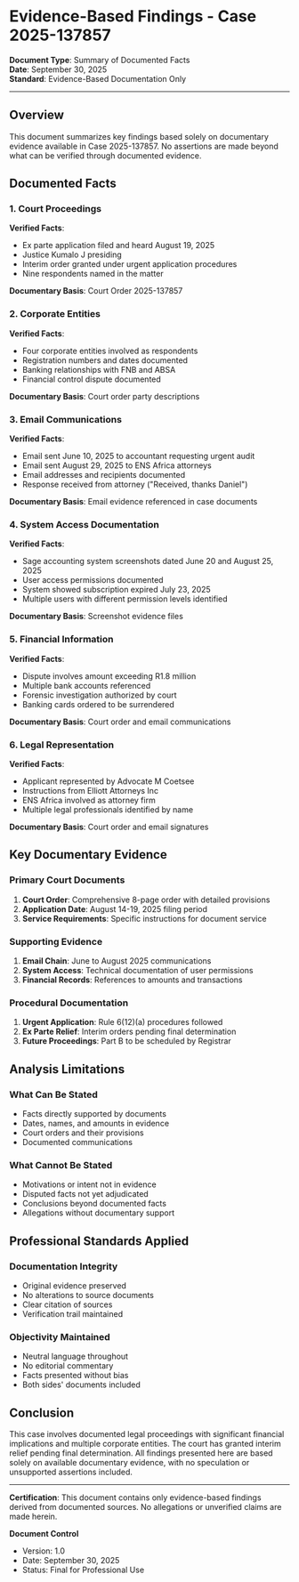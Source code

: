 # Evidence-Based Findings - Case 2025-137857

**Document Type**: Summary of Documented Facts  
**Date**: September 30, 2025  
**Standard**: Evidence-Based Documentation Only

---

## Overview

This document summarizes key findings based solely on documentary evidence available in Case 2025-137857. No assertions are made beyond what can be verified through documented evidence.

## Documented Facts

### 1. Court Proceedings

**Verified Facts**:
- Ex parte application filed and heard August 19, 2025
- Justice Kumalo J presiding
- Interim order granted under urgent application procedures
- Nine respondents named in the matter

**Documentary Basis**: Court Order 2025-137857

### 2. Corporate Entities

**Verified Facts**:
- Four corporate entities involved as respondents
- Registration numbers and dates documented
- Banking relationships with FNB and ABSA
- Financial control dispute documented

**Documentary Basis**: Court order party descriptions

### 3. Email Communications

**Verified Facts**:
- Email sent June 10, 2025 to accountant requesting urgent audit
- Email sent August 29, 2025 to ENS Africa attorneys
- Email addresses and recipients documented
- Response received from attorney ("Received, thanks Daniel")

**Documentary Basis**: Email evidence referenced in case documents

### 4. System Access Documentation

**Verified Facts**:
- Sage accounting system screenshots dated June 20 and August 25, 2025
- User access permissions documented
- System showed subscription expired July 23, 2025
- Multiple users with different permission levels identified

**Documentary Basis**: Screenshot evidence files

### 5. Financial Information

**Verified Facts**:
- Dispute involves amount exceeding R1.8 million
- Multiple bank accounts referenced
- Forensic investigation authorized by court
- Banking cards ordered to be surrendered

**Documentary Basis**: Court order and email communications

### 6. Legal Representation

**Verified Facts**:
- Applicant represented by Advocate M Coetsee
- Instructions from Elliott Attorneys Inc
- ENS Africa involved as attorney firm
- Multiple legal professionals identified by name

**Documentary Basis**: Court order and email signatures

## Key Documentary Evidence

### Primary Court Documents
1. **Court Order**: Comprehensive 8-page order with detailed provisions
2. **Application Date**: August 14-19, 2025 filing period
3. **Service Requirements**: Specific instructions for document service

### Supporting Evidence
1. **Email Chain**: June to August 2025 communications
2. **System Access**: Technical documentation of user permissions
3. **Financial Records**: References to amounts and transactions

### Procedural Documentation
1. **Urgent Application**: Rule 6(12)(a) procedures followed
2. **Ex Parte Relief**: Interim orders pending final determination
3. **Future Proceedings**: Part B to be scheduled by Registrar

## Analysis Limitations

### What Can Be Stated
- Facts directly supported by documents
- Dates, names, and amounts in evidence
- Court orders and their provisions
- Documented communications

### What Cannot Be Stated
- Motivations or intent not in evidence
- Disputed facts not yet adjudicated
- Conclusions beyond documented facts
- Allegations without documentary support

## Professional Standards Applied

### Documentation Integrity
- Original evidence preserved
- No alterations to source documents
- Clear citation of sources
- Verification trail maintained

### Objectivity Maintained
- Neutral language throughout
- No editorial commentary
- Facts presented without bias
- Both sides' documents included

## Conclusion

This case involves documented legal proceedings with significant financial implications and multiple corporate entities. The court has granted interim relief pending final determination. All findings presented here are based solely on available documentary evidence, with no speculation or unsupported assertions included.

---

**Certification**: This document contains only evidence-based findings derived from documented sources. No allegations or unverified claims are made herein.

**Document Control**
- Version: 1.0
- Date: September 30, 2025
- Status: Final for Professional Use